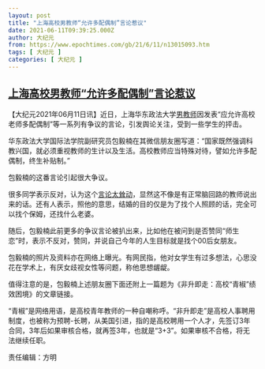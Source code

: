 ```yaml
---
layout: post
title: "上海高校男教师“允许多配偶制”言论惹议"
date: 2021-06-11T09:39:25.000Z
author: 大纪元
from: https://www.epochtimes.com/gb/21/6/11/n13015093.htm
tags: [ 大纪元 ]
categories: [ 大纪元 ]
---
```

<!--1623404365000-->
[上海高校男教师“允许多配偶制”言论惹议](https://www.epochtimes.com/gb/21/6/11/n13015093.htm)
------

<div>
<p>【大纪元2021年06月11日讯】近日，上海华东政法大学<a href="https://www.epochtimes.com/gb/tag/%E7%94%B7%E6%95%99%E5%B8%88.html">男教师</a>因发表“应允许高校老师多配偶制”等一系列有争议的言论，引发舆论关注，受到一些学生的抨击。</p><p>华东政法大学国际法学院副研究员包毅楠在其微信朋友圈写道：“国家既然强调科教兴国，就必须重视教师的生计以及生活。高校教师应当特殊对待，譬如允许多配偶制，终生补贴制。”</p><p>包毅楠的这番言论引起很大争议。</p><p>很多同学表示反对，认为这个<a href="https://www.epochtimes.com/gb/tag/%E8%A8%80%E8%AE%BA%E5%A4%AA%E8%80%B8%E5%8A%A8.html">言论太耸动</a>，显然这不像是有正常脑回路的教师说出来的话。还有人表示，照他的意思，结婚的目的仅是为了找个人照顾的话，完全可以找个保姆，还找什么老婆。</p><p>随后，包毅楠此前更多的争议言论被扒出来，比如他在被问到是否赞同“师生恋”时，表示不反对，赞同，并说自己今年的人生目标就是找个00后女朋友。</p><p>包毅楠的照片及资料亦在网络上曝光。有网民指，他对女学生有过多想法，心思没花在学术上，有厌女歧视女性等问题，称他思想龌龊。</p><p>值得注意的是，包毅楠上述朋友圈下面还附上一篇题为《非升即走：高校“青椒”绩效困境》的文章链接。</p><p>“青椒”是网络用语，是高校青年教师的一种自嘲称呼。“非升即走”是高校人事聘用制度，也被称为预聘-长聘，从美国引进，指的是高校聘用一个人才，先签订3年合同，3年后如果审核合格，就再签3年，也就是“3+3”。如果审核不合格，将无法继续任职。</p><p>责任编辑：方明</p>
</div>
